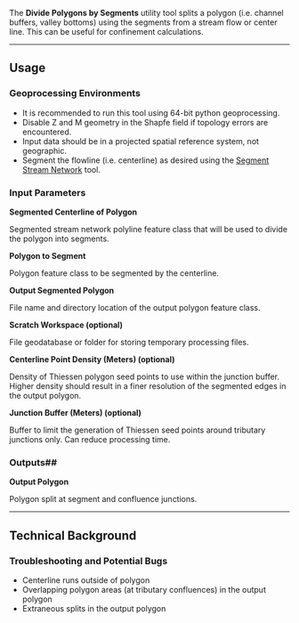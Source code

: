 The **Divide Polygons by Segments** utility tool splits a polygon (i.e. channel buffers, valley bottoms) using the segments from a stream flow or center line. This can be useful for confinement calculations.

_______________________________________________________________
## Usage 

### Geoprocessing Environments

* It is recommended to run this tool using 64-bit python geoprocessing.
* Disable Z and M geometry in the Shapfe field if topology errors are encountered.
* Input data should be in a projected spatial reference system, not geographic.
* Segment the flowline (i.e. centerline) as desired using the [Segment Stream Network](https://github.com/SouthForkResearch/gnat/wiki/Segment-Stream-Network) tool.

### Input Parameters
**Segmented Centerline of Polygon** 

Segmented stream network polyline feature class that will be used to divide the polygon into segments.

**Polygon to Segment**

Polygon feature class to be segmented by the centerline.

**Output Segmented Polygon**

File name and directory location of the output polygon feature class.

**Scratch Workspace (optional)**

File geodatabase or folder for storing temporary processing files.

**Centerline Point Density (Meters) (optional)**

Density of Thiessen polygon seed points to use within the junction buffer. Higher density should result in a finer resolution of the segmented edges in the output polygon.

**Junction Buffer (Meters) (optional)**

Buffer to limit the generation of Thiessen seed points around tributary junctions only. Can reduce processing time.

### Outputs##

**Output Polygon**

Polygon split at segment and confluence junctions.

_______________________________________________________________
## Technical Background

### Troubleshooting and Potential Bugs

* Centerline runs outside of polygon
* Overlapping polygon areas (at tributary confluences) in the output polygon
* Extraneous splits in the output polygon